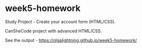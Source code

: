 # week5-homework
Study Project - Create your account form (HTML/CSS).

CanSheCode project with advanced HTML/CSS.

See the output - https://olgalightning.github.io/week5-homework/

